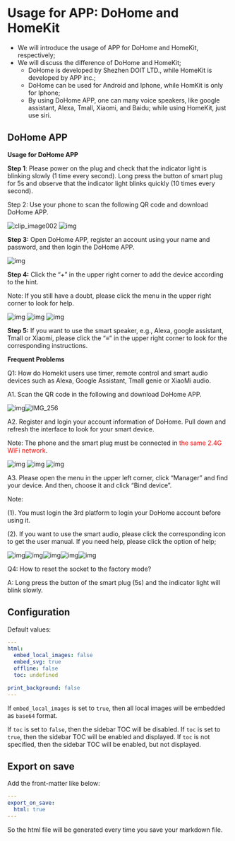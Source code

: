 # Usage for APP: DoHome and HomeKit 

* We will introduce the usage of APP for DoHome and HomeKit, respectively;
* We will discuss the difference of DoHome and HomeKit;
  * DoHome is developed by Shezhen DOIT LTD., while HomeKit is developed by APP inc.;
  * DoHome can be used for Android and Iphone, while HomKit is only for Iphone;
  * By using DoHome APP, one can many voice speakers, like google assistant, Alexa, Tmall, Xiaomi, and Baidu; while using HomeKit, just use siri. 

## DoHome APP

**Usage for DoHome APP**

**Step 1**: Please power on the plug and check that the indicator light is blinking slowly (1 time every second). Long press the button of smart plug for 5s and observe that the indicator light blinks quickly (10 times every second).

 Step 2: Use your phone to scan the following QR code and download DoHome APP.

![clip_image002](https://github.com/SmartArduino/docsImage/blob/master/usageforAPP/clip_image002.jpg)
![img](https://github.com/SmartArduino/docsImage/blob/master/usageforAPP/clip_image003.png)

 **Step 3:** Open DoHome APP, register an account using your name and password, and then login the DoHome APP.

 

![img](https://github.com/SmartArduino/docsImage/blob/master/usageforAPP/clip_image005.jpg)

 

 

 

 

 

**Step 4:** Click the “+” in the upper right corner to add the device according to the hint.

Note: If you still have a doubt, please click the menu in the upper right corner to look for help.

 

![img](https://github.com/SmartArduino/docsImage/blob/master/usageforAPP/clip_image007.jpg)
![img](https://github.com/SmartArduino/docsImage/blob/master/usageforAPP/clip_image009.jpg)
![img](https://github.com/SmartArduino/docsImage/blob/master/usageforAPP/clip_image011.jpg)

 

**Step 5:** If you want to use the smart speaker, e.g., Alexa, google assistant, Tmall or Xiaomi, please click the “≡” in the upper right corner to look for the corresponding instructions.

**Frequent Problems**

Q1: How do Homekit users use timer, remote control and smart audio devices such as Alexa, Google Assistant, Tmall genie or XiaoMi audio. 

A1. Scan the QR code in the following and download DoHome APP.

![img](https://github.com/SmartArduino/docsImage/blob/master/usageforAPP/clip_image012.jpg)![IMG_256](https://github.com/SmartArduino/docsImage/blob/master/usageforAPP/clip_image014.jpg)

A2. Register and login your account information of DoHome. Pull down and refresh the interface to look for your smart device.

Note: The phone and the smart plug must be connected in <font color=red>the same 2.4G WiFi network</font>.

 

![img](https://github.com/SmartArduino/docsImage/blob/master/usageforAPP/clip_image007.jpg)
![img](https://github.com/SmartArduino/docsImage/blob/master/usageforAPP/clip_image011.jpg)
![img](https://github.com/SmartArduino/docsImage/blob/master/usageforAPP/clip_image015.jpg)

A3. Please open the menu in the upper left corner, click “Manager” and find your device. And then, choose it and click “Bind device”. 

Note: 

(1). You must login the 3rd platform to login your DoHome account before using it.

(2). If you want to use the smart audio, please click the corresponding icon to get the user manual. If you need help, please click the option of help; 

![img](https://github.com/SmartArduino/docsImage/blob/master/usageforAPP/clip_image016.jpg)![img](https://github.com/SmartArduino/docsImage/blob/master/usageforAPP/clip_image011.jpg)![img](https://github.com/SmartArduino/docsImage/blob/master/usageforAPP/clip_image018.jpg)![img](https://github.com/SmartArduino/docsImage/blob/master/usageforAPP/clip_image020.jpg)![img](https://github.com/SmartArduino/docsImage/blob/master/usageforAPP/clip_image022.jpg)

 

Q4: How to reset the socket to the factory mode?

A: Long press the button of the smart plug (5s) and the indicator light will blink slowly.



## Configuration  
Default values:  
```yaml
---
html:
  embed_local_images: false
  embed_svg: true
  offline: false
  toc: undefined

print_background: false
---
```

If `embed_local_images` is set to `true`, then all local images will be embedded as `base64` format.  

If `toc` is set to `false`, then the sidebar TOC will be disabled. If `toc` is set to `true`, then the sidebar TOC will be enabled and displayed. If `toc` is not specified, then the sidebar TOC will be enabled, but not displayed.

## Export on save  
Add the front-matter like below:  
```yaml
---
export_on_save:
  html: true
---
```
So the html file will be generated every time you save your markdown file.  
